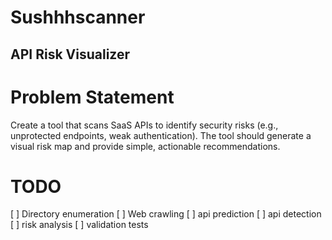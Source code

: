 # Sushhhscanner
## API Risk Visualizer

# Problem Statement
Create a tool that scans SaaS APIs to identify security risks (e.g., unprotected endpoints, weak authentication). The tool should generate a visual risk map and provide simple, actionable recommendations.

# TODO 

[ ] Directory enumeration
[ ] Web crawling
[ ] api prediction
[ ] api detection
[ ] risk analysis
[ ] validation tests
